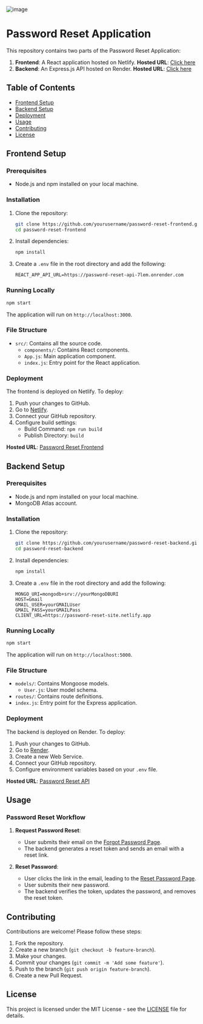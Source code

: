 ![image](https://github.com/RadhaPriyadarshan/password-reset-api/assets/70469801/6a111990-9836-49cd-8480-444d2e23ca97)

# Password Reset Application

This repository contains two parts of the Password Reset Application:

1. **Frontend**: A React application hosted on Netlify.
   **Hosted URL**: [Click here](https://password-reset-site.netlify.app)
2. **Backend**: An Express.js API hosted on Render.
   **Hosted URL**: [Click here](https://password-reset-api-7lem.onrender.com) 

## Table of Contents

- [Frontend Setup](#frontend-setup)
- [Backend Setup](#backend-setup)
- [Deployment](#deployment)
- [Usage](#usage)
- [Contributing](#contributing)
- [License](#license)

## Frontend Setup

### Prerequisites

- Node.js and npm installed on your local machine.

### Installation

1. Clone the repository:

   ```sh
   git clone https://github.com/yourusername/password-reset-frontend.git
   cd password-reset-frontend
   ```

2. Install dependencies:

   ```sh
   npm install
   ```

3. Create a `.env` file in the root directory and add the following:

   ```env
   REACT_APP_API_URL=https://password-reset-api-7lem.onrender.com
   ```

### Running Locally

```sh
npm start
```

The application will run on `http://localhost:3000`.

### File Structure

- `src/`: Contains all the source code.
  - `components/`: Contains React components.
  - `App.js`: Main application component.
  - `index.js`: Entry point for the React application.

### Deployment

The frontend is deployed on Netlify. To deploy:

1. Push your changes to GitHub.
2. Go to [Netlify](https://www.netlify.com/).
3. Connect your GitHub repository.
4. Configure build settings:
   - Build Command: `npm run build`
   - Publish Directory: `build`

**Hosted URL**: [Password Reset Frontend](https://password-reset-site.netlify.app)

## Backend Setup

### Prerequisites

- Node.js and npm installed on your local machine.
- MongoDB Atlas account.

### Installation

1. Clone the repository:

   ```sh
   git clone https://github.com/yourusername/password-reset-backend.git
   cd password-reset-backend
   ```

2. Install dependencies:

   ```sh
   npm install
   ```

3. Create a `.env` file in the root directory and add the following:

   ```env
   MONGO_URI=mongodb+srv://yourMongoDBURI
   HOST=Gmail
   GMAIL_USER=yourGMAILUser
   GMAIL_PASS=yourGMAILPass
   CLIENT_URL=https://password-reset-site.netlify.app
   ```

### Running Locally

```sh
npm start
```

The application will run on `http://localhost:5000`.

### File Structure

- `models/`: Contains Mongoose models.
  - `User.js`: User model schema.
- `routes/`: Contains route definitions.
- `index.js`: Entry point for the Express application.

### Deployment

The backend is deployed on Render. To deploy:

1. Push your changes to GitHub.
2. Go to [Render](https://render.com/).
3. Create a new Web Service.
4. Connect your GitHub repository.
5. Configure environment variables based on your `.env` file.

**Hosted URL**: [Password Reset API](https://password-reset-api-7lem.onrender.com)

## Usage

### Password Reset Workflow

1. **Request Password Reset**:
   - User submits their email on the [Forgot Password Page](https://password-reset-site.netlify.app/forgot-password).
   - The backend generates a reset token and sends an email with a reset link.

2. **Reset Password**:
   - User clicks the link in the email, leading to the [Reset Password Page](https://password-reset-site.netlify.app/reset-password/:token).
   - User submits their new password.
   - The backend verifies the token, updates the password, and removes the reset token.

## Contributing

Contributions are welcome! Please follow these steps:

1. Fork the repository.
2. Create a new branch (`git checkout -b feature-branch`).
3. Make your changes.
4. Commit your changes (`git commit -m 'Add some feature'`).
5. Push to the branch (`git push origin feature-branch`).
6. Create a new Pull Request.

## License

This project is licensed under the MIT License - see the [LICENSE](LICENSE) file for details.

